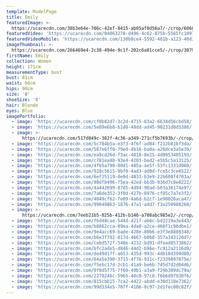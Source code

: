 ```yaml
---
template: ModelPage
title: Emily
featuredImage: >-
  https://ucarecdn.com/38b3e64e-706c-42ef-8415-ab05af0d56a7/-/crop/6068x2919/652,767/-/preview/
featuredVideo: 'https://ucarecdn.com/04063278-d496-4c62-875b-5565fc10976a/'
featuredVideoMobile: 'https://ucarecdn.com/130b8ce4-5592-481b-a123-40d3b0f31d66/'
imageThumbnail: >-
  https://ucarecdn.com/266469e4-2c38-494e-9c1f-202c6a81cce5/-/crop/3079x3494/1018,0/-/preview/
firstName: Emily
collection: Women
height: 171cm
measurementType: bust
bust: 81cm
waist: 66cm
hips: 90cm
size: '8'
shoeSize: '8'
hair: Blonde
eyes: Blue
imagePortfolio:
  - image: 'https://ucarecdn.com/cf0b82d7-3c2d-4715-83a2-6634d56cbd58/'
  - image: 'https://ucarecdn.com/5e09e6b8-b1d8-48dd-ad45-90231d8d5386/'
  - image: >-
      https://ucarecdn.com/517d049c-382f-4c36-a349-271cf5b7693b/-/crop/1298x1897/0,552/-/preview/
  - image: 'https://ucarecdn.com/5c784b5a-e3f3-4f6f-ad84-f212b81bf3da/'
  - image: 'https://ucarecdn.com/587e6ff0-79ed-4b16-ba0a-a26dce3a5e39/'
  - image: 'https://ucarecdn.com/ea9cd26d-f3ac-4010-8e25-4d0953405193/'
  - image: 'https://ucarecdn.com/c781ea88-93e4-4203-bed2-e5b5c5a13125/'
  - image: 'https://ucarecdn.com/4fb5a790-00d1-485a-ae5f-53fc1331d960/'
  - image: 'https://ucarecdn.com/928c5615-9bf0-4ad3-ad0d-fce5c3ce6522/'
  - image: 'https://ucarecdn.com/6ef25119-0e9d-4833-b3e9-22b608f4703a/'
  - image: 'https://ucarecdn.com/98dfb496-f5ea-42ed-bb3b-936d7c8e8222/'
  - image: 'https://ucarecdn.com/4a442699-87d5-4d94-98ad-b03a36174e97/'
  - image: 'https://ucarecdn.com/7a6de352-3f0d-427b-8976-cf85c7a7e3f2/'
  - image: 'https://ucarecdn.com/4049cf62-fe09-4a6d-b2c7-1e90026aca47/'
  - image: 'https://ucarecdn.com/99049863-1876-47a1-a4d7-f3a250988268/'
  - image: >-
      https://ucarecdn.com/7eeb21b5-025b-412b-b146-a708abc985e2/-/crop/5464x6706/0,1486/-/preview/
  - image: 'https://ucarecdn.com/f6d48cae-544d-421f-ab6c-bd2219a3e443/'
  - image: 'https://ucarecdn.com/b8862cca-09ea-4da0-a2ce-466f1c96dbe1/'
  - image: 'https://ucarecdn.com/9e4acc69-bade-428e-80b6-e3f3e8889348/'
  - image: 'https://ucarecdn.com/b6e3f792-017d-4667-b0b8-357a343120d7/'
  - image: 'https://ucarecdn.com/cebd572f-540e-4232-bd91-dfead0573862/'
  - image: 'https://ucarecdn.com/bfc2ade5-d846-44d2-b96e-fc912a2116d9/'
  - image: 'https://ucarecdn.com/de49d17f-a653-435d-993c-4db10d399d80/'
  - image: 'https://ucarecdn.com/64a5e390-3715-4f76-931c-f2339897075e/'
  - image: 'https://ucarecdn.com/f5ebc17d-2cb1-41a9-be6b-745d7d2d04d6/'
  - image: 'https://ucarecdn.com/9f0d5f75-7f60-49b1-a3a9-f29b389dc79a/'
  - image: 'https://ucarecdn.com/2270246c-5965-40c0-97c8-f6b6d97930f6/'
  - image: 'https://ucarecdn.com/815cbb15-7ca2-4422-abdd-e30d118e7362/'
  - image: 'https://ucarecdn.com/99d334e5-707f-4106-8c97-2d1fec00c82f/'
---
```


